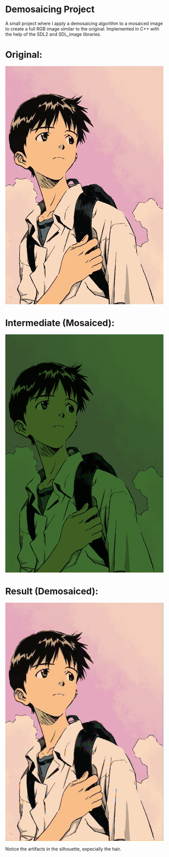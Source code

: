 # Demosaicing Project
A small project where I apply a demosaicing algorithm to a mosaiced image to create a full RGB image similar to the original.
Implemented in C++ with the help of the SDL2 and SDL_image libraries.

# Original:
![alt text](https://github.com/jmielc2/Demosaicing/blob/master/docs/shinji.jpg?raw=true)

# Intermediate (Mosaiced):
![alt text](https://github.com/jmielc2/Demosaicing/blob/master/docs/intermediate.png?raw=true)

# Result (Demosaiced):
![alt text](https://github.com/jmielc2/Demosaicing/blob/master/docs/result.png?raw=true)

Notice the artifacts in the silhouette, expecially the hair.
